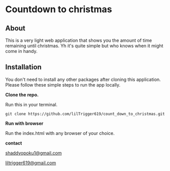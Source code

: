 # Countdown to christmas

## About
This is a very light web application that shows you the amount of time remaining until christmas. Yh it's quite simple but who knows when it might come in handy.

## Installation
You don't need to install any other packages after cloning this application. 
Please follow these simple steps to run the app locally.


**Clone the repo.**

Run this in your terminal. 

	git clone https://github.com/lilTrigger619/count_down_to_christmas.git

  
  **Run with browser**
  
  Run the index.html with any browser of your choice.

  **contact**
  
  shaddyopoku1@gmail.com
  
  liltrigger619@gmail.com

